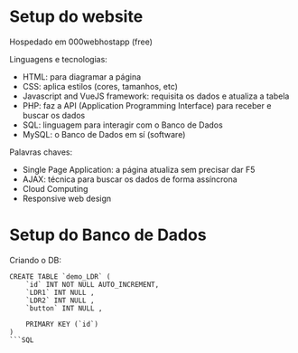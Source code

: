 # Setup do website

Hospedado em 000webhostapp (free)

Linguagens e tecnologias:
* HTML: para diagramar a página
* CSS: aplica estilos (cores, tamanhos, etc)
* Javascript and VueJS framework: requisita os dados e atualiza a tabela
* PHP: faz a API (Application Programming Interface) para receber e buscar os dados
* SQL: linguagem para interagir com o Banco de Dados
* MySQL: o Banco de Dados em sí (software)

Palavras chaves:
* Single Page Application: a página atualiza sem precisar dar F5
* AJAX: técnica para buscar os dados de forma assíncrona
* Cloud Computing
* Responsive web design


# Setup do Banco de Dados

Criando o DB:

```
CREATE TABLE `demo_LDR` ( 
    `id` INT NOT NULL AUTO_INCREMENT,
    `LDR1` INT NULL ,
    `LDR2` INT NULL ,
    `button` INT NULL , 
    
    PRIMARY KEY (`id`)
)
```SQL